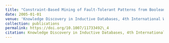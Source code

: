 ```yaml
---
title: "Constraint-Based Mining of Fault-Tolerant Patterns from Boolean Data"
date: 2005-01-01
venue: 'Knowledge Discovery in Inductive Databases, 4th International Workshop, {KDID} 2005, Porto, Portugal, October 3, 2005, Revised Selected and Invited Papers'
collection: publications
permalink: https://doi.org/10.1007/11733492\_4
citation: Knowledge Discovery in Inductive Databases, 4th International Workshop, KDID 2005, Porto, Portugal, October 3, 2005, Revised Selected and Invited Papers.
---
```

